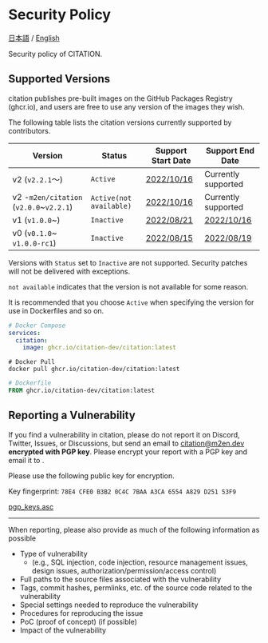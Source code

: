 # Security Policy

[日本語](SECURITY.md) / [English](SECURITY_EN.md)

Security policy of CITATION.

## Supported Versions

citation publishes pre-built images on the GitHub Packages Registry (ghcr.io), and users are free to use any version of the images they wish.

The following table lists the citation versions currently supported by contributors.

| Version                                 | Status                  | Support Start Date                                                         | Support End Date                                                               |
|-----------------------------------------|-------------------------|----------------------------------------------------------------------------|--------------------------------------------------------------------------------|
| v2 (`v2.2.1`～)                          | `Active`                | [2022/10/16](https://github.com/citation-dev/citation/releases/tag/v2.2.1) | Currently supported                                                            |
| v2 -`m2en/citation` (`v2.0.0`~`v2.2.1`) | `Active(not available)` | [2022/10/16](https://github.com/citation-dev/citation/releases/tag/v2.0.0) | Currently supported                                                            |
| v1 (`v1.0.0`~)                          | `Inactive`              | [2022/08/21](https://github.com/citation-dev/citation/releases/tag/v1.0.0) | [2022/10/16](https://github.com/citation-dev/citation/releases/tag/v1.4.0)     |
| v0 (`v0.1.0`~ `v1.0.0-rc1`)             | `Inactive`              | [2022/08/15](https://github.com/citation-dev/citation/releases/tag/v0.1.0) | [2022/08/19](https://github.com/citation-dev/citation/releases/tag/v1.0.0-rc1) |

Versions with `Status` set to `Inactive` are not supported. Security patches will not be delivered with exceptions.

`not available` indicates that the version is not available for some reason.

It is recommended that you choose `Active` when specifying the version for use in Dockerfiles and so on.

```yml
# Docker Compose
services:
  citation:
    image: ghcr.io/citation-dev/citation:latest
```

```shell
# Docker Pull
docker pull ghcr.io/citation-dev/citation:latest
```

```dockerfile
# Dockerfile
FROM ghcr.io/citation-dev/citation:latest
```

## Reporting a Vulnerability

If you find a vulnerability in citation, please do not report it on Discord, Twitter, Issues, or Discussions, but send an email to [citation@m2en.dev](mailto:citation@m2en.dev) **encrypted with PGP key**. Please encrypt your report with a PGP key and email it to []().

Please use the following public key for encryption.

Key fingerprint: `78E4 CFE0 B3B2 0C4C 7BAA A3CA 6554 A829 D251 53F9`

[pgp_keys.asc](https://keybase.io/m2en/pgp_keys.asc?fingerprint=78e4cfe0b3b20c4c7baaa3ca6554a829d25153f9)

----

When reporting, please also provide as much of the following information as possible

- Type of vulnerability
  - (e.g., SQL injection, code injection, resource management issues, design issues, authorization/permission/access control)
- Full paths to the source files associated with the vulnerability
- Tags, commit hashes, permlinks, etc. of the source code related to the vulnerability
- Special settings needed to reproduce the vulnerability
- Procedures for reproducing the issue
- PoC (proof of concept) (if possible)
- Impact of the vulnerability
